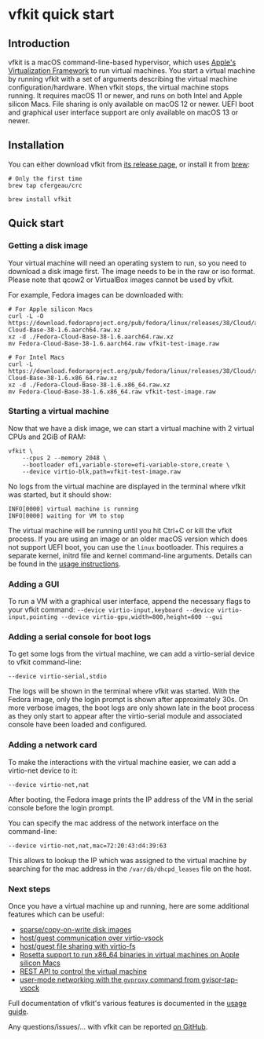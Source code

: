 # vfkit quick start

## Introduction

vfkit is a macOS command-line-based hypervisor, which uses [Apple's Virtualization Framework](https://developer.apple.com/documentation/virtualization?language=objc) to run virtual machines.
You start a virtual machine by running vfkit with a set of arguments describing the virtual machine configuration/hardware.
When vfkit stops, the virtual machine stops running.
It requires macOS 11 or newer, and runs on both Intel and Apple silicon Macs.
File sharing is only available on macOS 12 or newer.
UEFI boot and graphical user interface support are only available on macOS 13 or newer.


## Installation

You can either download vfkit from [its release page](https://github.com/crc-org/vfkit/releases), or install it from [brew](https://brew.sh/):
```
# Only the first time
brew tap cfergeau/crc

brew install vfkit
```


## Quick start

### Getting a disk image

Your virtual machine will need an operating system to run, so you need to download a disk image first.
The image needs to be in the raw or iso format. Please note that qcow2 or
VirtualBox images cannot be used by vfkit.

For example, Fedora images can be downloaded with:
```
# For Apple silicon Macs
curl -L -O https://download.fedoraproject.org/pub/fedora/linux/releases/38/Cloud/aarch64/images/Fedora-Cloud-Base-38-1.6.aarch64.raw.xz
xz -d ./Fedora-Cloud-Base-38-1.6.aarch64.raw.xz
mv Fedora-Cloud-Base-38-1.6.aarch64.raw vfkit-test-image.raw

# For Intel Macs
curl -L https://download.fedoraproject.org/pub/fedora/linux/releases/38/Cloud/x86_64/images/Fedora-Cloud-Base-38-1.6.x86_64.raw.xz
xz -d ./Fedora-Cloud-Base-38-1.6.x86_64.raw.xz
mv Fedora-Cloud-Base-38-1.6.x86_64.raw vfkit-test-image.raw
```


### Starting a virtual machine


Now that we have a disk image, we can start a virtual machine with 2 virtual CPUs and 2GiB of RAM:

```
vfkit \
    --cpus 2 --memory 2048 \
    --bootloader efi,variable-store=efi-variable-store,create \
    --device virtio-blk,path=vfkit-test-image.raw
```

No logs from the virtual machine are displayed in the terminal where vfkit was started, but it should show:
```
INFO[0000] virtual machine is running
INFO[0000] waiting for VM to stop
```

The virtual machine will be running until you hit Ctrl+C or kill the vfkit process.
If you are using an image or an older macOS version which does not support UEFI boot, you can use the `linux` bootloader.
This requires a separate kernel, initrd file and kernel command-line arguments.
Details can be found in the [usage instructions](https://github.com/crc-org/vfkit/blob/main/doc/usage.md#linux-bootloader).

### Adding a GUI

To run a VM with a graphical user interface, append the necessary flags to your vfkit command:
`--device virtio-input,keyboard --device virtio-input,pointing --device virtio-gpu,width=800,height=600 --gui`

### Adding a serial console for boot logs

To get some logs from the virtual machine, we can add a virtio-serial device to vfkit command-line:
```
--device virtio-serial,stdio
```

The logs will be shown in the terminal where vfkit was started.
With the Fedora image, only the login prompt is shown after approximately 30s.
On more verbose images, the boot logs are only shown late in the boot process as they only start to appear after the virtio-serial module and associated console have been loaded and configured.


### Adding a network card

To make the interactions with the virtual machine easier, we can add a virtio-net device to it:
```
--device virtio-net,nat
```

After booting, the Fedora image prints the IP address of the VM in the serial console before the login prompt.

You can specify the mac address of the network interface on the command-line:
```
--device virtio-net,nat,mac=72:20:43:d4:39:63
```

This allows to lookup the IP which was assigned to the virtual machine by searching for the mac address in the `/var/db/dhcpd_leases` file on the host.


### Next steps


Once you have a virtual machine up and running, here are some additional features which can be useful:
- [sparse/copy-on-write disk images](https://github.com/crc-org/vfkit/blob/main/doc/usage.md#thin-images)
- [host/guest communication over virtio-vsock](https://github.com/crc-org/vfkit/blob/main/doc/usage.md#virtio-vsock-communication)
- [host/guest file sharing with virtio-fs](https://github.com/crc-org/vfkit/blob/main/doc/usage.md#file-sharing)
- [Rosetta support to run x86_64 binaries in virtual machines on Apple silicon Macs](https://github.com/crc-org/vfkit/blob/main/doc/usage.md#rosetta)
- [REST API to control the virtual machine](https://github.com/crc-org/vfkit/blob/main/doc/usage.md#restful-service)
- [user-mode networking with the `gvproxy` command from gvisor-tap-vsock](https://github.com/containers/gvisor-tap-vsock)

Full documentation of vfkit's various features is documented in the [usage guide](https://github.com/crc-org/vfkit/blob/main/doc/usage.md).

Any questions/issues/... with vfkit can be reported [on GitHub](https://github.com/crc-org/vfkit/issues/new).
